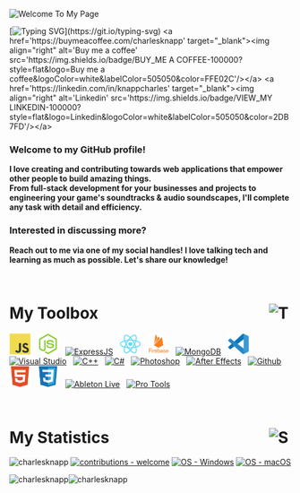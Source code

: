 ![Welcome To My Page](https://raw.githubusercontent.com/charlesknapp/charlesknapp/main/top-header.gif)
<!-- <h1 align="left">𝚆𝚎𝚕𝚌𝚘𝚖𝚎 𝚝𝚘 𝚃𝚑𝚎 𝙶𝚒𝚝𝙷𝚞𝚋 𝚘𝚏 𝙲𝚑𝚊𝚛𝚕𝚎𝚜 𝙺𝚗𝚊𝚙𝚙</h1> -->

[![Typing SVG](https://readme-typing-svg.demolab.com?font=Fira+Code&size=24&pause=1000&color=F7F7F7&background=FFFFFF00&width=435&lines=Hey%2C+I'm+Charles!)](https://git.io/typing-svg) <a href='https://buymeacoffee.com/charlesknapp' target="_blank"><img align="right" alt='Buy me a coffee' src='https://img.shields.io/badge/BUY_ME A COFFEE-100000?style=flat&logo=Buy me a coffee&logoColor=white&labelColor=505050&color=FFE02C'/></a>
<a href='https://linkedin.com/in/knappcharles' target="_blank"><img align="right" alt='Linkedin' src='https://img.shields.io/badge/VIEW_MY LINKEDIN-100000?style=flat&logo=Linkedin&logoColor=white&labelColor=505050&color=2DB7FD'/></a>

<h3 align="left">Welcome to my GitHub profile!</h3>
<p><strong>I love creating and contributing towards web applications that empower other people to build amazing things.<br>
From full-stack development for your businesses and projects to engineering your game's soundtracks & audio soundscapes, I'll complete any task with detail and efficiency.</strong></p>
<h3>Interested in discussing more?</h3>
<p><strong>Reach out to me via one of my social handles! I love talking tech and learning as much as possible. Let's share our knowledge!</strong></p>
<br>
<h1>My Toolbox <img align="right" alt="Toolbox Icon" src="https://www.freeiconspng.com/thumbs/toolbox-icon/toolbox-icon-4.png" height="40" width="40"></h1>
<p dir="auto">
<a target="_blank" rel="noopener noreferrer nofollow" href="https://raw.githubusercontent.com/devicons/devicon/1119b9f84c0290e0f0b38982099a2bd027a48bf1/icons/javascript/javascript-original.svg"><img src="https://raw.githubusercontent.com/devicons/devicon/1119b9f84c0290e0f0b38982099a2bd027a48bf1/icons/javascript/javascript-original.svg" alt="JavaScript" title="JavaScript" width="38" height="38" style="max-width: 100%;"></a> &nbsp; <a target="_blank" rel="noopener noreferrer nofollow" href="https://raw.githubusercontent.com/devicons/devicon/1119b9f84c0290e0f0b38982099a2bd027a48bf1/icons/nodejs/nodejs-plain.svg"><img src="https://raw.githubusercontent.com/devicons/devicon/1119b9f84c0290e0f0b38982099a2bd027a48bf1/icons/nodejs/nodejs-plain.svg" alt="NodeJS" title="NodeJS" width="38" height="38" style="max-width: 100%;"></a> &nbsp; <a target="_blank" rel="noopener noreferrer" href="https://github.com/CyrisXD/CyrisXD/raw/master/assets/ExpressJS.png"><img src="https://github.com/CyrisXD/CyrisXD/raw/master/assets/ExpressJS.png" width="38" height="38" alt="ExpressJS" title="ExpressJS" style="max-width: 100%;"></a> &nbsp; <a target="_blank" rel="noopener noreferrer nofollow" href="https://raw.githubusercontent.com/devicons/devicon/1119b9f84c0290e0f0b38982099a2bd027a48bf1/icons/react/react-original.svg"><img src="https://raw.githubusercontent.com/devicons/devicon/1119b9f84c0290e0f0b38982099a2bd027a48bf1/icons/react/react-original.svg" alt="ReactJS" title="ReactJS" width="38" height="38" style="max-width: 100%;"></a> &nbsp; <a target="_blank" rel="noopener noreferrer nofollow" href="https://raw.githubusercontent.com/devicons/devicon/1119b9f84c0290e0f0b38982099a2bd027a48bf1/icons/firebase/firebase-plain-wordmark.svg"><img src="https://raw.githubusercontent.com/devicons/devicon/1119b9f84c0290e0f0b38982099a2bd027a48bf1/icons/firebase/firebase-plain-wordmark.svg" alt="Firebase" title="Firebase" width="38" height="38" style="max-width: 100%;"></a> &nbsp; <a target="_blank" rel="noopener noreferrer nofollow" href="https://i.ibb.co/gjnByQj/mongodb.png"><img src="https://i.ibb.co/gjnByQj/mongodb.png" alt="MongoDB" title="MongoDB" width="38" height="38" style="max-width: 100%;"></a> &nbsp; <a target="_blank" rel="noopener noreferrer nofollow" href="https://raw.githubusercontent.com/devicons/devicon/1119b9f84c0290e0f0b38982099a2bd027a48bf1/icons/vscode/vscode-original.svg"><img src="https://raw.githubusercontent.com/devicons/devicon/1119b9f84c0290e0f0b38982099a2bd027a48bf1/icons/vscode/vscode-original.svg" alt="VSCode" title="VSCode" width="38" height="38" style="max-width: 100%;"></a> &nbsp; <a target="_blank" rel="noopener noreferrer nofollow" href="https://i.ibb.co/0XJ17s0/vsicon.png"><img src="https://i.ibb.co/0XJ17s0/vsicon.png" alt="Visual Studio" title="Visual Studio" width="38" height="38" style="max-width: 100%;"></a> &nbsp; <a target="_blank" rel="noopener noreferrer nofollow" href="https://i.ibb.co/Sn4XzmX/cppicon.png"><img src="https://i.ibb.co/Sn4XzmX/cppicon.png" alt="C++" title="C++" width="38" height="38" style="max-width: 100%;"></a> &nbsp; <a target="_blank" rel="noopener noreferrer nofollow" href="https://i.ibb.co/sFQGKzN/csharpicon.png"><img src="https://i.ibb.co/sFQGKzN/csharpicon.png" alt="C#" title="C#" width="38" height="38" style="max-width: 100%;"></a> &nbsp; <a target="_blank" rel="noopener noreferrer nofollow" href="https://i.ibb.co/vqLtv68/psicon.png"><img src="https://i.ibb.co/vqLtv68/psicon.png" alt="Photoshop" title="Photoshop" width="38" height="38" style="max-width: 100%;"></a> &nbsp; <a target="_blank" rel="noopener noreferrer nofollow" href="https://i.ibb.co/6y7X77g/aeicon.png"><img src="https://i.ibb.co/6y7X77g/aeicon.png" alt="After Effects" title="After Effects" width="38" height="38" style="max-width: 100%;"></a> &nbsp; <a target="_blank" rel="noopener noreferrer" href="https://github.com/CyrisXD/CyrisXD/raw/master/assets/Github.png"><img src="https://github.com/CyrisXD/CyrisXD/raw/master/assets/Github.png" alt="Github" width="38" height="38" style="max-width: 100%;"></a> &nbsp; <a target="_blank" rel="noopener noreferrer nofollow" href="https://raw.githubusercontent.com/devicons/devicon/1119b9f84c0290e0f0b38982099a2bd027a48bf1/icons/html5/html5-plain.svg"><img src="https://raw.githubusercontent.com/devicons/devicon/1119b9f84c0290e0f0b38982099a2bd027a48bf1/icons/html5/html5-plain.svg" alt="HTML5" title="HTML5" width="38" height="38" style="max-width: 100%;"></a> &nbsp; <a target="_blank" rel="noopener noreferrer nofollow" href="https://raw.githubusercontent.com/devicons/devicon/1119b9f84c0290e0f0b38982099a2bd027a48bf1/icons/css3/css3-original.svg"><img src="https://raw.githubusercontent.com/devicons/devicon/1119b9f84c0290e0f0b38982099a2bd027a48bf1/icons/css3/css3-original.svg" alt="CSS3" title="CSS3" width="38" height="38" style="max-width: 100%;"></a> &nbsp; <a target="_blank" rel="noopener noreferrer nofollow" href="https://i.ibb.co/WGMt1r0/dbui0fg-b55c2956-9d64-4bfe-92e8-c6895bd30c40.png"><img src="https://i.ibb.co/WGMt1r0/dbui0fg-b55c2956-9d64-4bfe-92e8-c6895bd30c40.png" alt="Ableton Live" title="Ableton Live" width="38" height="38" style="max-width: 100%;"></a> &nbsp; <a target="_blank" rel="noopener noreferrer nofollow" href="https://i.ibb.co/YRTDWLf/protools-icon.png"><img src="https://i.ibb.co/YRTDWLf/protools-icon.png" alt="Pro Tools" title="Pro Tools" width="38" height="38" style="max-width: 100%;"></a></p>
<br>
<h1>My Statistics <img align="right" alt="Statistics Icon" src="https://www.freeiconspng.com/uploads/chart-pie-statistics-icon--9.png" height="40" width="40"></h1>

<img src="https://komarev.com/ghpvc/?username=charlesknapp&label=Profile%20views&color=0e75b6&style=flat" alt="charlesknapp" /> <a href="#" title="Go to contributions doc"><img src="https://img.shields.io/badge/contributions-welcome-blue" alt="contributions - welcome"></a> <a href="https://www.microsoft.com/" title="Go to Microsoft homepage"><img src="https://img.shields.io/badge/OS-Windows-blue?logo=windows&logoColor=white" alt="OS - Windows"></a> <a href="https://www.apple.com/macos/" title="Go to Apple homepage"><img src="https://img.shields.io/badge/OS-macOS-blue?logo=apple&logoColor=white" alt="OS - macOS"></a>
<br>

<img align="left" src="https://github-readme-stats.vercel.app/api?username=charlesknapp&show_icons=true&locale=en&theme=codeSTACKr" alt="charlesknapp" />
<img align="left" src="https://github-readme-stats.vercel.app/api/top-langs?username=charlesknapp&show_icons=true&locale=en&theme=codeSTACKr" alt="charlesknapp" />

<!-- <p align="left">
  <img src="https://github-readme-stats.vercel.app/api/top-langs?username=charlesknapp&show_icons=true&layout=compact&locale=en&theme=github_dark" alt="charlesknapp" />
&nbsp;
  <img src="https://github-readme-stats.vercel.app/api/wakatime?username=charlesknapp&show_icons=true&layout=compact&locale=en&theme=github_dark" alt="charlesknapp" />
</p> -->
